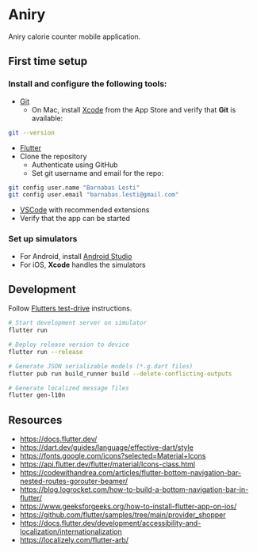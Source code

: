 # Aniry

Aniry calorie counter mobile application.

## First time setup
### Install and configure the following tools:
- [Git](https://git-scm.com/downloads)
  - On Mac, install [Xcode](https://developer.apple.com/xcode/) from the App Store and verify that **Git** is available:
```bash
git --version
```
- [Flutter](https://docs.flutter.dev/get-started/install)
- Clone the repository
  - Authenticate using GitHub
  - Set git username and email for the repo:
```bash
git config user.name "Barnabas Lesti"
git config user.email "barnabas.lesti@gmail.com"
```
- [VSCode](https://code.visualstudio.com/download) with recommended extensions
- Verify that the app can be started

### Set up simulators
  - For Android, install [Android Studio](https://developer.android.com/studio)
  - For iOS, **Xcode** handles the simulators

## Development
Follow [Flutters test-drive](https://docs.flutter.dev/get-started/test-drive) instructions.


```bash
# Start development server on simulator
flutter run

# Deploy release version to device
flutter run --release

# Generate JSON serializable models (*.g.dart files)
flutter pub run build_runner build --delete-conflicting-outputs

# Generate localized message files
flutter gen-l10n
```

## Resources
- https://docs.flutter.dev/
- https://dart.dev/guides/language/effective-dart/style
- https://fonts.google.com/icons?selected=Material+Icons
- https://api.flutter.dev/flutter/material/Icons-class.html
- https://codewithandrea.com/articles/flutter-bottom-navigation-bar-nested-routes-gorouter-beamer/
- https://blog.logrocket.com/how-to-build-a-bottom-navigation-bar-in-flutter/
- https://www.geeksforgeeks.org/how-to-install-flutter-app-on-ios/
- https://github.com/flutter/samples/tree/main/provider_shopper
- https://docs.flutter.dev/development/accessibility-and-localization/internationalization
- https://localizely.com/flutter-arb/
